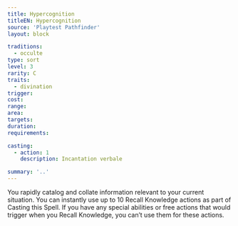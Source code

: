 ```yaml
---
title: Hypercognition
titleEN: Hypercognition
source: 'Playtest Pathfinder'
layout: block

traditions:
  - occulte
type: sort
level: 3
rarity: C
traits:
  - divination
trigger: 
cost: 
range: 
area: 
targets: 
duration: 
requirements: 

casting:
  - action: 1
    description: Incantation verbale

summary: '..'
---
```

You rapidly catalog and collate information relevant to your current situation. You can instantly use up to 10 Recall Knowledge actions as part of Casting this Spell. If you have any special abilities or free actions that would trigger when you Recall Knowledge, you can’t use them for these actions.